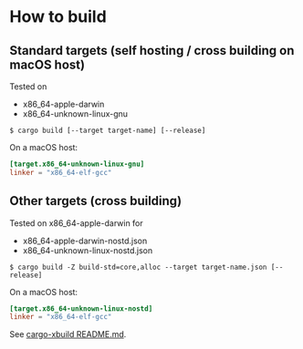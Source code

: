 # How to build

## Standard targets (self hosting / cross building on macOS host)

Tested on
+ x86_64-apple-darwin
+ x86_64-unknown-linux-gnu

```console
$ cargo build [--target target-name] [--release]
```

On a macOS host:
```toml:~/.cargo/config.toml
[target.x86_64-unknown-linux-gnu]
linker = "x86_64-elf-gcc"
```

## Other targets (cross building)

Tested on x86_64-apple-darwin for
+ x86_64-apple-darwin-nostd.json
+ x86_64-unknown-linux-nostd.json

```console
$ cargo build -Z build-std=core,alloc --target target-name.json [--release]
```

On a macOS host:
```toml:~/.cargo/config.toml
[target.x86_64-unknown-linux-nostd]
linker = "x86_64-elf-gcc"
```

See [cargo-xbuild README.md](https://github.com/rust-osdev/cargo-xbuild/blob/master/README.md).
